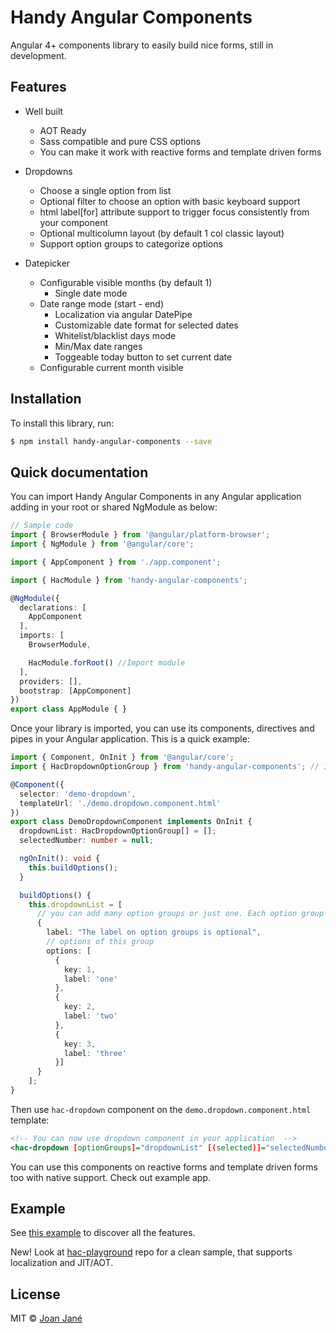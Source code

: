 # Handy Angular Components

Angular 4+ components library to easily build nice forms, still in development.

## Features

* Well built
  - AOT Ready
  - Sass compatible and pure CSS options 
  - You can make it work with reactive forms and template driven forms

* Dropdowns
  - Choose a single option from list
  - Optional filter to choose an option with basic keyboard support
  - html label[for] attribute support to trigger focus consistently from your component
  - Optional multicolumn layout (by default 1 col classic layout)
  - Support option groups to categorize options

* Datepicker
  - Configurable visible months (by default 1)
	- Single date mode
  - Date range mode (start - end)
	- Localization via angular DatePipe
	- Customizable date format for selected dates
	- Whitelist/blacklist days mode
	- Min/Max date ranges
	- Toggeable today button to set current date
  - Configurable current month visible
  

## Installation

To install this library, run:

```bash
$ npm install handy-angular-components --save
```

## Quick documentation

You can import Handy Angular Components in any Angular application adding in your root or shared NgModule as below:

```typescript
// Sample code
import { BrowserModule } from '@angular/platform-browser';
import { NgModule } from '@angular/core';

import { AppComponent } from './app.component';

import { HacModule } from 'handy-angular-components';

@NgModule({
  declarations: [
    AppComponent
  ],
  imports: [
    BrowserModule,

    HacModule.forRoot() //Import module
  ],
  providers: [],
  bootstrap: [AppComponent]
})
export class AppModule { }
```

Once your library is imported, you can use its components, directives and pipes in your Angular application. This is a quick example:

```typescript
import { Component, OnInit } from '@angular/core';
import { HacDropdownOptionGroup } from 'handy-angular-components'; // Import this type to type your code

@Component({
  selector: 'demo-dropdown',
  templateUrl: './demo.dropdown.component.html'
})
export class DemoDropdownComponent implements OnInit {
  dropdownList: HacDropdownOptionGroup[] = [];
  selectedNumber: number = null;

  ngOnInit(): void {
    this.buildOptions();
  }

  buildOptions() {
    this.dropdownList = [
      // you can add many option groups or just one. Each option group can have a label
      {
        label: "The label on option groups is optional",
        // options of this group
        options: [
          {
            key: 1,
            label: 'one'
          },
          {
            key: 2,
            label: 'two'
          },
          {
            key: 3,
            label: 'three'
          }]
      }
    ];
}

```

Then use `hac-dropdown` component on the `demo.dropdown.component.html` template:

```xml
<!-- You can now use dropdown component in your application  -->
<hac-dropdown [optionGroups]="dropdownList" [(selected)]="selectedNumber" [allowEmpty]="true" [filtrable]="true" placeholder="Test placeholder"></hac-dropdown>
```

You can use this components on reactive forms and template driven forms too with native support. Check out example app.

## Example

See [this example](https://github.com/joanjane/handy-angular-components/tree/master/example) to discover all the features.

New! Look at [hac-playground](https://github.com/joanjane/hac-playground) repo for a clean sample, that supports localization and JIT/AOT.


## License

MIT © [Joan Jané](mailto:jjaneballester@gmail.com)

